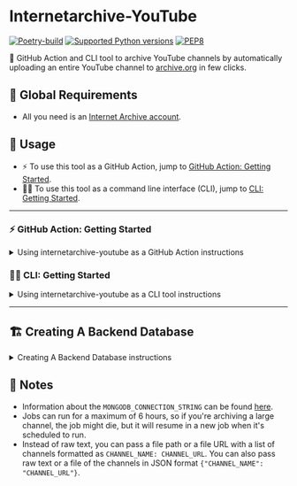 # Internetarchive-YouTube

[![Poetry-build](https://github.com/Alyetama/internetarchive-youtube/actions/workflows/poetry-build.yml/badge.svg)](https://github.com/Alyetama/internetarchive-youtube/actions/workflows/poetry-build.yml) [![Supported Python versions](https://img.shields.io/badge/Python-%3E=3.7-blue.svg)](https://www.python.org/downloads/) [![PEP8](https://img.shields.io/badge/Code%20style-PEP%208-orange.svg)](https://www.python.org/dev/peps/pep-0008/) 

🚀 GitHub Action and CLI tool to archive YouTube channels by automatically uploading an entire YouTube channel to [archive.org](https://archive.org) in few clicks.

## 📌 Global Requirements

- All you need is an [Internet Archive account](https://archive.org/account/signup).

## 🔧 Usage

- ⚡️ To use this tool as a GitHub Action, jump to [GitHub Action: Getting Started](<#%EF%B8%8F-github-action-getting-started> "GitHub Action: Getting Started").
- 🧑‍💻 To use this tool as a command line interface (CLI), jump to [CLI: Getting Started](<#-cli-getting-started> "CLI: Getting Started").

---

### ⚡️ GitHub Action: Getting Started

<details>
  <summary>Using internetarchive-youtube as a GitHub Action instructions</summary>

1. **[Fork this repository](https://github.com/Alyetama/yt-archive-sync/fork).**

2. **Enable the workflows in your fork.**

<img src="https://i.imgur.com/J1udGei.jpeg"  width="720" alt=""> 
<img src="https://i.imgur.com/WhyFjWy.jpeg"  width="720" alt=""> 

3. **[Create a backend database (or JSON bin)](<#%EF%B8%8F-creating-a-backend-database> "Creating a backend database").**

4. **Add your *Archive.org* credentials to the repository's actions secrets:**
  - `ARCHIVE_USER_EMAIL`
  - `ARCHIVE_PASSWORD`

5. **Add a list of the channels you want to archive as a `CHANNELS` secret to the repository's actions secrets:**

The `CHANNELS` secret should be formatted like this example:

```YAML
CHANNEL_NAME: CHANNEL_URL
FOO: FOO_CHANNEL_URL
FOOBAR: FOOBAR_CHANNEL_URL
SOME_CHANNEL: SOME_CHANNEL_URL
```

Don't add any quotes around the name or the URL, and make sure to keep one space between the colon and the URL.

6. **Add the database secret(s) to the repository's *Actions* secrets:**

If you picked **option 1 (MongoDB)**, add this secret:
  - `MONGODB_CONNECTION_STRING`
The value of the secret is the database conneciton string.

If you picked **option 2 (JSON bin)**, add this additional secret:
  - `JSONBIN_KEY`  
The value of this secret is the *MASTER KEY* token you copied from JSONbin.

7. (optional) You can add command line options other than the defaults by creating a secret called `CLI_OPTIONS` and adding the options to the secret. See the [CLI: Getting Started](<#-cli-getting-started> "CLI: Getting Started") for a list of all the available options.

8. **Run the workflow under `Actions` manually, or wait for it to run automatically every 6 hours.**

That's it! 🎉

</details>


### 🧑‍💻 CLI: Getting Started

<details>
  <summary>Using internetarchive-youtube as a CLI tool instructions</summary>

#### Requirements:

- 🐍 [Python>=3.7](https://www.python.org/downloads/)

#### ⬇️ Installation:

```sh
pip install internetarchive-youtube
```

Then login to internetarchive:

```sh
ia configure
```

#### 🗃️ Backend database:

- [Create a backend database (or JSON bin)](<#%EF%B8%8F-creating-a-backend-database> "Creating a backend database") to track the download/upload overall progress.

- If you choose **MongoDB**, export the connection string as an environment variable:

```sh
export MONGODB_CONNECTION_STRING=mongodb://username:password@host:port

# or add it to your shell configuration file:
echo "MONGODB_CONNECTION_STRING=$MONGODB_CONNECTION_STRING" >> "$HOME/.$(basename $SHELL)rc"
source "$HOME/.$(basename $SHELL)rc"
```

- If you choose **JSONBin**, export the master key as an environment variable:

```sh
export JSONBIN_KEY=xxxxxxxxxxxxxxxxx

# or add it to your shell configuration file:
echo "JSONBIN_KEY=$JSONBIN_KEY" >> "$HOME/.$(basename $SHELL)rc"
source "$HOME/.$(basename $SHELL)rc"
```

#### ⌨️ Usage:

```
usage: ia-yt [-h] [-p PRIORITIZE] [-s SKIP_LIST] [-f] [-t TIMEOUT] [-n] [-a] [-c CHANNELS_FILE] [-S] [-C] [-m] [-T THREADS] [-k] [-i IGNORE_VIDEO_IDS]

options:
  -h, --help            show this help message and exit
  -p PRIORITIZE, --prioritize PRIORITIZE
                        Comma-separated list of channel names to prioritize when processing videos.
  -s SKIP_LIST, --skip-list SKIP_LIST
                        Comma-separated list of channel names to skip.
  -f, --force-refresh   Refresh the database after every video (Can slow down the workflow significantly, but is useful when running multiple concurrent
                        jobs).
  -t TIMEOUT, --timeout TIMEOUT
                        Kill the job after n hours (default: 5.5).
  -n, --no-logs         Don't print any log messages.
  -a, --add-channel     Add a channel interactively to the list of channels to archive.
  -c CHANNELS_FILE, --channels-file CHANNELS_FILE
                        Path to the channels list file to use if the environment variable `CHANNELS` is not set (default: ~/.yt_channels.txt).
  -S, --show-channels   Show the list of channels in the channels file.
  -C, --create-collection
                        Creates/appends to the backend database from the channels list.
  -m, --multithreading  Enables processing multiple videos concurrently.
  -T THREADS, --threads THREADS
                        Number of threads to use when multithreading is enabled. Defaults to the optimal maximum number of workers.
  -k, --keep-failed-uploads
                        Keep the files of failed uploads on the local disk.
  -i IGNORE_VIDEO_IDS, --ignore-video-ids IGNORE_VIDEO_IDS
                        Comma-separated list or a path to a file containing a list of video ids to ignore.
```

</details>

---

## 🏗️ Creating A Backend Database

<details>
  <summary>Creating A Backend Database instructions</summary>

- **Option 1:**  MongoDB (recommended).
  - Self-hosted (see: [Alyetama/quick-MongoDB](https://github.com/Alyetama/quick-MongoDB) or [dockerhub image](https://hub.docker.com/_/mongo)).
  - Free cloud database on [Atlas](https://www.mongodb.com/database/free).
- **Option 2:** JSON bin (if you want a quick start).
  - Sign up to JSONBin [here](https://jsonbin.io/login).
  - Click on `VIEW MASTER KEY`, then copy the key.
  
</details>


## 📝 Notes

- Information about the `MONGODB_CONNECTION_STRING` can be found [here](https://www.mongodb.com/docs/manual/reference/connection-string/).
- Jobs can run for a maximum of 6 hours, so if you're archiving a large channel, the job might die, but it will resume in a new job when it's scheduled to run.
- Instead of raw text, you can pass a file path or a file URL with a list of channels formatted as `CHANNEL_NAME: CHANNEL_URL`. You can also pass raw text or a file of the channels in JSON format `{"CHANNEL_NAME": "CHANNEL_URL"}`.
